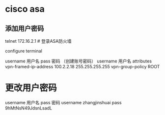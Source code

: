 # cisco asa

## 添加用户密码

telnet 172.16.2.1 # 登录ASA防火墙

configure terminal

username 用户名 pass 密码 （创建账号密码）
username 用户名 attributes
  vpn-framed-ip-address 100.2.2.18 255.255.255.255
  vpn-group-policy ROOT

# 更改用户密码

username 用户名 pass 密码
username zhangjinshuai pass 9hMtNsN49JdsnLsadL
